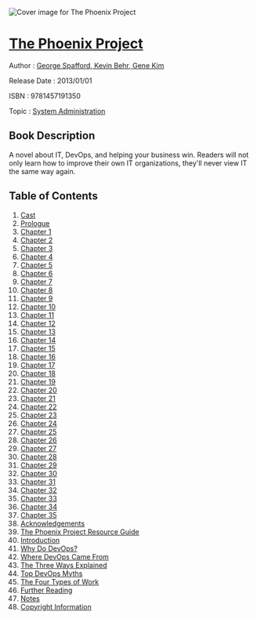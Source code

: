![Cover image for The Phoenix Project](https://imgdetail.ebookreading.net/cover/cover/system_admin/EB9781457191350.jpg)

[The Phoenix Project](https://ebookreading.net/view/book/The+Phoenix+Project-EB9781457191350_1.html "The Phoenix Project")
====================================================================================================================

Author : [George Spafford](https://ebookreading.net/search/author/George+Spafford),[ Kevin Behr](https://ebookreading.net/search/author/+Kevin+Behr),[ Gene Kim](https://ebookreading.net/search/author/+Gene+Kim)

Release Date : 2013/01/01

ISBN : 9781457191350

Topic : [System Administration](https://ebookreading.net/search/category/system-administration)

Book Description
-----------------

A novel about IT, DevOps, and helping your business win. Readers will not only learn how to improve their own IT organizations, they'll never view IT the same way again.
              
Table of Contents
-----------------

1. [Cast](https://ebookreading.net/view/book/The+Phoenix+Project-EB9781457191350_3.html)
1. [Prologue](https://ebookreading.net/view/book/The+Phoenix+Project-EB9781457191350_4.html)
1. [Chapter 1](https://ebookreading.net/view/book/The+Phoenix+Project-EB9781457191350_5.html)
1. [Chapter 2](https://ebookreading.net/view/book/The+Phoenix+Project-EB9781457191350_6.html)
1. [Chapter 3](https://ebookreading.net/view/book/The+Phoenix+Project-EB9781457191350_7.html)
1. [Chapter 4](https://ebookreading.net/view/book/The+Phoenix+Project-EB9781457191350_8.html)
1. [Chapter 5](https://ebookreading.net/view/book/The+Phoenix+Project-EB9781457191350_9.html)
1. [Chapter 6](https://ebookreading.net/view/book/The+Phoenix+Project-EB9781457191350_10.html)
1. [Chapter 7](https://ebookreading.net/view/book/The+Phoenix+Project-EB9781457191350_11.html)
1. [Chapter 8](https://ebookreading.net/view/book/The+Phoenix+Project-EB9781457191350_12.html)
1. [Chapter 9](https://ebookreading.net/view/book/The+Phoenix+Project-EB9781457191350_13.html)
1. [Chapter 10](https://ebookreading.net/view/book/The+Phoenix+Project-EB9781457191350_14.html)
1. [Chapter 11](https://ebookreading.net/view/book/The+Phoenix+Project-EB9781457191350_15.html)
1. [Chapter 12](https://ebookreading.net/view/book/The+Phoenix+Project-EB9781457191350_16.html)
1. [Chapter 13](https://ebookreading.net/view/book/The+Phoenix+Project-EB9781457191350_17.html)
1. [Chapter 14](https://ebookreading.net/view/book/The+Phoenix+Project-EB9781457191350_18.html)
1. [Chapter 15](https://ebookreading.net/view/book/The+Phoenix+Project-EB9781457191350_19.html)
1. [Chapter 16](https://ebookreading.net/view/book/The+Phoenix+Project-EB9781457191350_20.html)
1. [Chapter 17](https://ebookreading.net/view/book/The+Phoenix+Project-EB9781457191350_21.html)
1. [Chapter 18](https://ebookreading.net/view/book/The+Phoenix+Project-EB9781457191350_22.html)
1. [Chapter 19](https://ebookreading.net/view/book/The+Phoenix+Project-EB9781457191350_23.html)
1. [Chapter 20](https://ebookreading.net/view/book/The+Phoenix+Project-EB9781457191350_24.html)
1. [Chapter 21](https://ebookreading.net/view/book/The+Phoenix+Project-EB9781457191350_25.html)
1. [Chapter 22](https://ebookreading.net/view/book/The+Phoenix+Project-EB9781457191350_26.html)
1. [Chapter 23](https://ebookreading.net/view/book/The+Phoenix+Project-EB9781457191350_27.html)
1. [Chapter 24](https://ebookreading.net/view/book/The+Phoenix+Project-EB9781457191350_28.html)
1. [Chapter 25](https://ebookreading.net/view/book/The+Phoenix+Project-EB9781457191350_29.html)
1. [Chapter 26](https://ebookreading.net/view/book/The+Phoenix+Project-EB9781457191350_30.html)
1. [Chapter 27](https://ebookreading.net/view/book/The+Phoenix+Project-EB9781457191350_31.html)
1. [Chapter 28](https://ebookreading.net/view/book/The+Phoenix+Project-EB9781457191350_32.html)
1. [Chapter 29](https://ebookreading.net/view/book/The+Phoenix+Project-EB9781457191350_33.html)
1. [Chapter 30](https://ebookreading.net/view/book/The+Phoenix+Project-EB9781457191350_34.html)
1. [Chapter 31](https://ebookreading.net/view/book/The+Phoenix+Project-EB9781457191350_35.html)
1. [Chapter 32](https://ebookreading.net/view/book/The+Phoenix+Project-EB9781457191350_36.html)
1. [Chapter 33](https://ebookreading.net/view/book/The+Phoenix+Project-EB9781457191350_37.html)
1. [Chapter 34](https://ebookreading.net/view/book/The+Phoenix+Project-EB9781457191350_38.html)
1. [Chapter 35](https://ebookreading.net/view/book/The+Phoenix+Project-EB9781457191350_39.html)
1. [Acknowledgements](https://ebookreading.net/view/book/The+Phoenix+Project-EB9781457191350_40.html)
1. [The Phoenix Project Resource Guide](https://ebookreading.net/view/book/The+Phoenix+Project-EB9781457191350_41.html)
1. [Introduction](https://ebookreading.net/view/book/The+Phoenix+Project-EB9781457191350_42.html)
1. [Why Do DevOps?](https://ebookreading.net/view/book/The+Phoenix+Project-EB9781457191350_43.html)
1. [Where DevOps Came From](https://ebookreading.net/view/book/The+Phoenix+Project-EB9781457191350_44.html)
1. [The Three Ways Explained](https://ebookreading.net/view/book/The+Phoenix+Project-EB9781457191350_45.html)
1. [Top DevOps Myths](https://ebookreading.net/view/book/The+Phoenix+Project-EB9781457191350_46.html)
1. [The Four Types of Work](https://ebookreading.net/view/book/The+Phoenix+Project-EB9781457191350_47.html)
1. [Further Reading](https://ebookreading.net/view/book/The+Phoenix+Project-EB9781457191350_48.html)
1. [Notes](https://ebookreading.net/view/book/The+Phoenix+Project-EB9781457191350_49.html)
1. [Copyright Information](https://ebookreading.net/view/book/The+Phoenix+Project-EB9781457191350_50.html)
